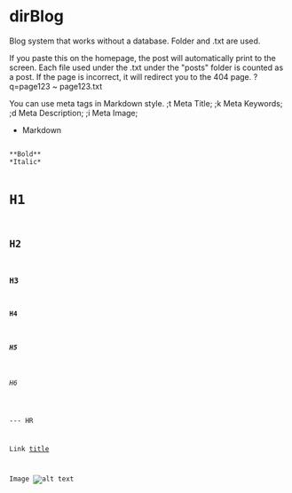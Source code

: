 # dirBlog
Blog system that works without a database. Folder and .txt are used.

If you paste this on the homepage, the post will automatically print to the screen.
Each file used under the .txt under the "posts" folder is counted as a post.
If the page is incorrect, it will redirect you to the 404 page.
?q=page123     ~     page123.txt

You can use meta tags in Markdown style.
;t Meta Title;
;k Meta Keywords;
;d Meta Description;
;i Meta Image;

+ Markdown
<code>
**Bold**
*Italic*

# H1
## H2
### H3
#### H4
##### H5
###### H6

--- HR

Link
[title](https://www.example.com)

Image
![alt text](https://image.jpg)
</code>
